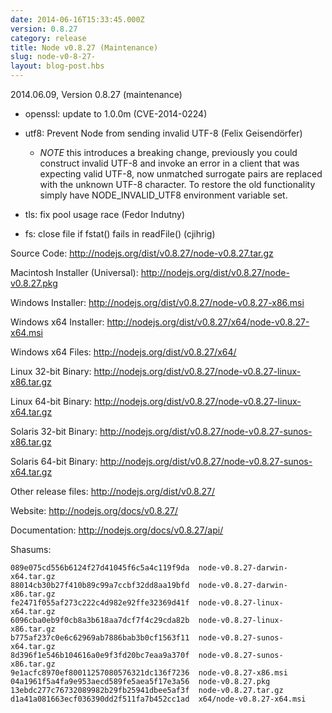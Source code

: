 ```yaml
---
date: 2014-06-16T15:33:45.000Z
version: 0.8.27
category: release
title: Node v0.8.27 (Maintenance)
slug: node-v0-8-27-
layout: blog-post.hbs
---
```


2014.06.09, Version 0.8.27 (maintenance)

* openssl: update to 1.0.0m (CVE-2014-0224)

* utf8: Prevent Node from sending invalid UTF-8 (Felix Geisendörfer)
  - *NOTE* this introduces a breaking change, previously you could construct
invalid UTF-8 and invoke an error in a client that was expecting valid
UTF-8, now unmatched surrogate pairs are replaced with the unknown UTF-8
character. To restore the old functionality simply have NODE_INVALID_UTF8
environment variable set.

* tls: fix pool usage race (Fedor Indutny)

* fs: close file if fstat() fails in readFile() (cjihrig)


Source Code: http://nodejs.org/dist/v0.8.27/node-v0.8.27.tar.gz

Macintosh Installer (Universal): http://nodejs.org/dist/v0.8.27/node-v0.8.27.pkg

Windows Installer: http://nodejs.org/dist/v0.8.27/node-v0.8.27-x86.msi

Windows x64 Installer: http://nodejs.org/dist/v0.8.27/x64/node-v0.8.27-x64.msi

Windows x64 Files: http://nodejs.org/dist/v0.8.27/x64/

Linux 32-bit Binary: http://nodejs.org/dist/v0.8.27/node-v0.8.27-linux-x86.tar.gz

Linux 64-bit Binary: http://nodejs.org/dist/v0.8.27/node-v0.8.27-linux-x64.tar.gz

Solaris 32-bit Binary: http://nodejs.org/dist/v0.8.27/node-v0.8.27-sunos-x86.tar.gz

Solaris 64-bit Binary: http://nodejs.org/dist/v0.8.27/node-v0.8.27-sunos-x64.tar.gz

Other release files: http://nodejs.org/dist/v0.8.27/

Website: http://nodejs.org/docs/v0.8.27/

Documentation: http://nodejs.org/docs/v0.8.27/api/

Shasums:
```
089e075cd556b6124f27d41045f6c5a4c119f9da  node-v0.8.27-darwin-x64.tar.gz
88014cb30b27f410b89c99a7ccbf32dd8aa19bfd  node-v0.8.27-darwin-x86.tar.gz
fe2471f055af273c222c4d982e92ffe32369d41f  node-v0.8.27-linux-x64.tar.gz
6096cba0eb9f0cb8a3b618aa7dcf7f4c29cda82b  node-v0.8.27-linux-x86.tar.gz
b775af237c0e6c62969ab7886bab3b0cf1563f11  node-v0.8.27-sunos-x64.tar.gz
8d396f1e546b104616a0e9f3fd20bc7eaa9a370f  node-v0.8.27-sunos-x86.tar.gz
9e1acfc8970ef80011257080576321dc136f7236  node-v0.8.27-x86.msi
04a1961f5a4fa9e953aecd589fe5aea5f17e3a56  node-v0.8.27.pkg
13ebdc277c76732089982b29fb25941dbee5af3f  node-v0.8.27.tar.gz
d1a41a081663ecf036390dd2f511fa7b452cc1ad  x64/node-v0.8.27-x64.msi
```

